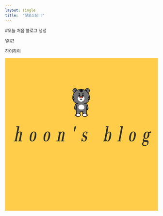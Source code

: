 ```yaml
---
layout: single
title:  "첫포스팅!!"
---
```



#오늘 처음 블로그 생성

열공!

하이하이

![yhoons](../images/2022-03-27-first/yhoons.png)
